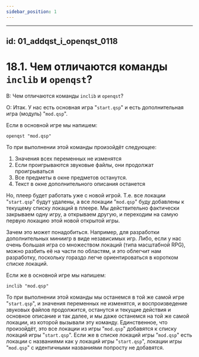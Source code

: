 ```yaml
---
sidebar_position: 1
---
```


---
id: 01_addqst_i_openqst_0118
---
# 18.1. Чем отличаются команды `inclib` и `openqst`?
<!-- [:faq_18_01] -->
В: Чем отличаются команды `inclib` и `openqst`?

О:
Итак. У нас есть основная игра "`start.qsp`" и есть дополнительная игра (модуль) "`mod.qsp`".

Если в основной игре мы напишем:
```qsp
openqst "mod.qsp"
```
То при выполнении этой команды произойдёт следующее:
1. Значения всех переменных не изменятся
2. Если проигрываются звуковые файлы, они продолжат проигрываться
3. Все предметы в окне предметов останутся.
4. Текст в окне дополнительного описания останется

Но, плеер будет работать уже с новой игрой. Т.е. все локации "`start.qsp`" будут удалены, а все локации "`mod.qsp`" буду добавлены к текущему списку локаций в плеере. Мы действительно фактически закрываем одну игру, а открываем другую, и переходим на самую первую локацию этой новой открытой игры.

Зачем это может понадобиться. Например, для разработки дополнительных миниигр в виде независимых игр. Либо, если у нас очень большая игра со множеством локаций (типа масштабной RPG), можно разбить её на части по областям, и это облегчит нам разработку, поскольку гораздо легче ориентироваться в коротком списке локаций.

Если же в основной игре мы напишем:
```qsp
inclib "mod.qsp"
```
То при выполнении этой команды мы останемся в той же самой игре "`start.qsp`", и значения переменных не изменятся, и воспроизведение звуковых файлов продолжится, останутся и текущие действия и основное описание и так далее, и мы даже останемся на той же самой локации, из которой вызывали эту команду. Единственное, что произойдёт, это все локации из игры "`mod.qsp`" добавятся к списку локаций игры "`start.qsp`". Если же в списке локаций игры "`mod.qsp`" есть локации с названиями как у локаций игры "`start.qsp`", локации игры "`mod.qsp`" с идентичными названиями попросту не добавятся.
